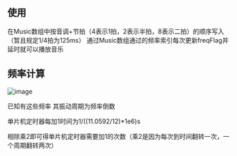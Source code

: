 ## 使用
在Music数组中按音调+节拍（4表示1拍，2表示半拍，8表示二拍）的顺序写入（暂且规定1/4拍为125ms）
通过Music数组通过的频率索引每次更新freqFlag并延时就可以播放音乐

## 频率计算

![image](https://user-images.githubusercontent.com/120998712/211832074-cc9ff53f-7a75-4234-b10e-b215b77586ec.png)

已知有这些频率
其振动周期为频率倒数

单片机定时器每加1时间为1/((11.0592/12)*1e6)s

相除乘2即可得单片机定时器需要加1的次数（乘2是因为每次到时间翻转一次，一个周期翻转两次）


